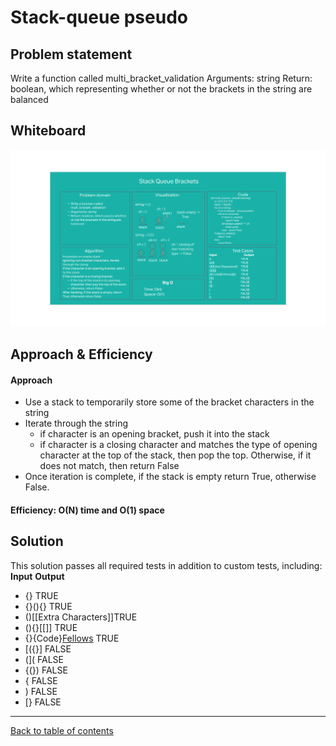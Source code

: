 # Stack-queue pseudo

## Problem statement

Write a function called multi_bracket_validation
Arguments: string
Return: boolean, which representing whether or not the brackets in the string are balanced

## Whiteboard
![Whiteboard solution](./stack_queue_brackets.png)

## Approach & Efficiency
#### Approach
- Use a stack to temporarily store some of the bracket characters in the string
- Iterate through the string
  - if character is an opening bracket, push it into the stack
  - if character is a closing character and matches the type of opening character at the top of the stack, then pop the top.  Otherwise, if it does not match, then return False
- Once iteration is complete, if the stack is empty return True, otherwise False.

#### Efficiency: O(N) time and O(1) space

## Solution
This solution passes all required tests in addition to custom tests, including:
**Input**	                  **Output**
- {}	                  TRUE
- {}(){}	              TRUE
- ()[[Extra Characters]]TRUE
- (){}[[]]	            TRUE
- {}{Code}[Fellows](())	TRUE
- [({}]	                FALSE
- (](	                  FALSE
- {(})	                FALSE
- {                     FALSE
- )                     FALSE
- [}                    FALSE

---

[Back to table of contents](../../README.md)
